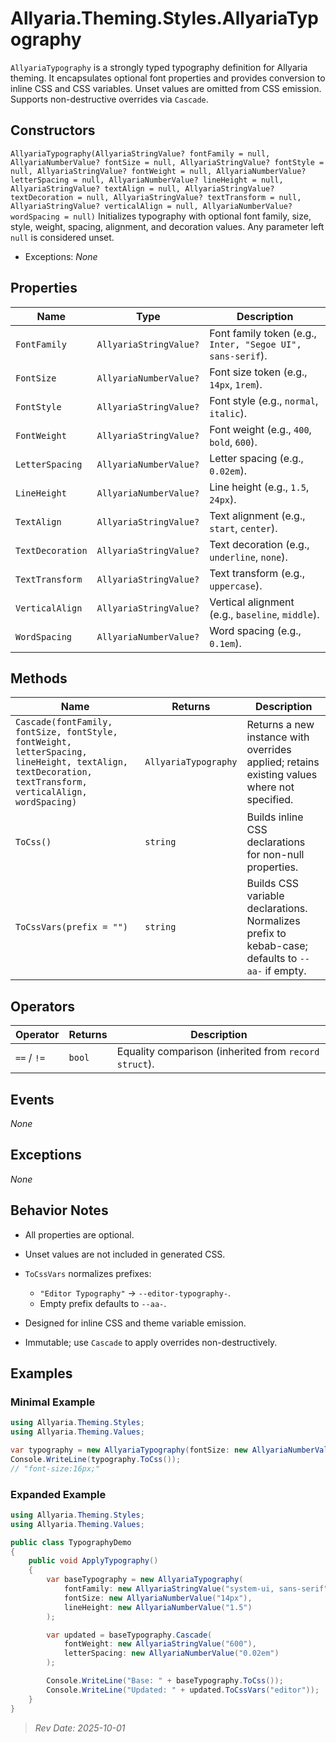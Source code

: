 # Allyaria.Theming.Styles.AllyariaTypography

`AllyariaTypography` is a strongly typed typography definition for Allyaria theming.
It encapsulates optional font properties and provides conversion to inline CSS and CSS variables.
Unset values are omitted from CSS emission. Supports non-destructive overrides via `Cascade`.

## Constructors

`AllyariaTypography(AllyariaStringValue? fontFamily = null, AllyariaNumberValue? fontSize = null, AllyariaStringValue? fontStyle = null, AllyariaStringValue? fontWeight = null, AllyariaNumberValue? letterSpacing = null, AllyariaNumberValue? lineHeight = null, AllyariaStringValue? textAlign = null, AllyariaStringValue? textDecoration = null, AllyariaStringValue? textTransform = null, AllyariaStringValue? verticalAlign = null, AllyariaNumberValue? wordSpacing = null)`
Initializes typography with optional font family, size, style, weight, spacing, alignment, and decoration values.
Any parameter left `null` is considered unset.

* Exceptions: *None*

## Properties

| Name             | Type                   | Description                                                |
|------------------|------------------------|------------------------------------------------------------|
| `FontFamily`     | `AllyariaStringValue?` | Font family token (e.g., `Inter, "Segoe UI", sans-serif`). |
| `FontSize`       | `AllyariaNumberValue?` | Font size token (e.g., `14px`, `1rem`).                    |
| `FontStyle`      | `AllyariaStringValue?` | Font style (e.g., `normal`, `italic`).                     |
| `FontWeight`     | `AllyariaStringValue?` | Font weight (e.g., `400`, `bold`, `600`).                  |
| `LetterSpacing`  | `AllyariaNumberValue?` | Letter spacing (e.g., `0.02em`).                           |
| `LineHeight`     | `AllyariaNumberValue?` | Line height (e.g., `1.5`, `24px`).                         |
| `TextAlign`      | `AllyariaStringValue?` | Text alignment (e.g., `start`, `center`).                  |
| `TextDecoration` | `AllyariaStringValue?` | Text decoration (e.g., `underline`, `none`).               |
| `TextTransform`  | `AllyariaStringValue?` | Text transform (e.g., `uppercase`).                        |
| `VerticalAlign`  | `AllyariaStringValue?` | Vertical alignment (e.g., `baseline`, `middle`).           |
| `WordSpacing`    | `AllyariaNumberValue?` | Word spacing (e.g., `0.1em`).                              |

## Methods

| Name                                                                                                                                                    | Returns              | Description                                                                                      |
|---------------------------------------------------------------------------------------------------------------------------------------------------------|----------------------|--------------------------------------------------------------------------------------------------|
| `Cascade(fontFamily, fontSize, fontStyle, fontWeight, letterSpacing, lineHeight, textAlign, textDecoration, textTransform, verticalAlign, wordSpacing)` | `AllyariaTypography` | Returns a new instance with overrides applied; retains existing values where not specified.      |
| `ToCss()`                                                                                                                                               | `string`             | Builds inline CSS declarations for non-null properties.                                          |
| `ToCssVars(prefix = "")`                                                                                                                                | `string`             | Builds CSS variable declarations. Normalizes prefix to kebab-case; defaults to `--aa-` if empty. |

## Operators

| Operator    | Returns | Description                                           |
|-------------|---------|-------------------------------------------------------|
| `==` / `!=` | `bool`  | Equality comparison (inherited from `record struct`). |

## Events

*None*

## Exceptions

*None*

## Behavior Notes

* All properties are optional.
* Unset values are not included in generated CSS.
* `ToCssVars` normalizes prefixes:

    * `"Editor Typography"` → `--editor-typography-`.
    * Empty prefix defaults to `--aa-`.
* Designed for inline CSS and theme variable emission.
* Immutable; use `Cascade` to apply overrides non-destructively.

## Examples

### Minimal Example

```csharp
using Allyaria.Theming.Styles;
using Allyaria.Theming.Values;

var typography = new AllyariaTypography(fontSize: new AllyariaNumberValue("16px"));
Console.WriteLine(typography.ToCss()); 
// "font-size:16px;"
```

### Expanded Example

```csharp
using Allyaria.Theming.Styles;
using Allyaria.Theming.Values;

public class TypographyDemo
{
    public void ApplyTypography()
    {
        var baseTypography = new AllyariaTypography(
            fontFamily: new AllyariaStringValue("system-ui, sans-serif"),
            fontSize: new AllyariaNumberValue("14px"),
            lineHeight: new AllyariaNumberValue("1.5")
        );

        var updated = baseTypography.Cascade(
            fontWeight: new AllyariaStringValue("600"),
            letterSpacing: new AllyariaNumberValue("0.02em")
        );

        Console.WriteLine("Base: " + baseTypography.ToCss());
        Console.WriteLine("Updated: " + updated.ToCssVars("editor"));
    }
}
```

> *Rev Date: 2025-10-01*
